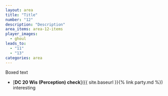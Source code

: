 ```yaml
---
layout: area
title: "Title"
number: "12"
description: "Description"
area_items: area-12-items
player_images:
  - ghoul
leads_to:
  - "11"
  - "13"
categories: area
---
```

Boxed text

* [**DC 20 Wis (Perception) check**]({{ site.baseurl }}{% link party.md %}) interesting
